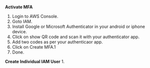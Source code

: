 **Activate MFA**
1.  Login to AWS Console.
2.  Goto IAM.
3.  Install Google or Microsoft Authenticator in your android or iphone device.
4.  Click on show QR code and scan it with your authenticator app.
5.  Add two codes as per your authenticaor app.
6.  Click on Create MFA.1
7.  Done.

**Create Individual IAM User**
1.  
